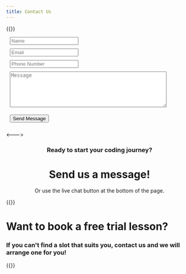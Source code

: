 ```yaml
---
title: Contact Us
---
```

{{<columns widths="50%" align="center">}}
<div class="contact-form-input">
    <form id="contact-form" action="https://formspree.io/f/xlekowqz" method="post" data-np-autofill-type="identity" data-np-checked="1" data-np-watching="1">
        <div class="form-row">
            <div class="form-group" style="margin:10px">
                <input type="text" class="form-control" name="Name" placeholder="Name" required="">
            </div>
            <div class="form-group" style="margin:10px">
                <input type="email" class="form-control" name="email" placeholder="Email" required="">
            </div>
            <div class="form-group" style="margin:10px">
                <input type="phone" class="form-control" name="phone" placeholder="Phone Number" required="false">
            </div>
        </div>
        <div class="form-group" style="margin:10px">
            <textarea class="form-control" id="message" rows="6" cols="50" name="message" placeholder="Message"></textarea>
        </div>
        <input type="text" name="_gotcha" style="display:none" />
    <button type="submit" class="btn btn-primary btn-zoom" id="contact-form-button" formtarget="_blank" style="margin:10px">Send Message</button>
    <p id="contact-form-status" class="mt-3"></p>
    </form>
</div>
<--->
<center><h3 style="font-weight: bold;">Ready to start your coding journey?</h3>
<h1>Send us a message!</h1>
<p>Or use the live chat button at the bottom of the page.</p></center>
{{</columns>}}

<div class="separator"></div>
<a name="trial"></a>
<h1>Want to book a free trial lesson?</h1>
<h3>If you can't find a slot that suits you, contact us and we will arrange one for you!</h3>

<!-- Cal inline embed code begins -->
{{<cal>}}
<!-- Cal inline embed code ends -->